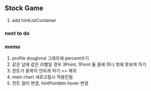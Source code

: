 ## Stock Game

1. add hintListContainer

### next to do

### memo

1. profile doughnut 그래프에 percent쓰기
2. 같은 날에 같은 라벨일 경우 3Point, 1Point 둘 중에 하나 밖에 못보게 하기
3. 힌트가 중복이 안되게 하기 => 재귀
4. main chart 새로고침시 적용안됨
5. 힌트 컬러 변경, hintPointbtn hover 변경
